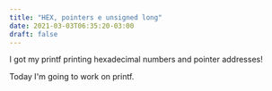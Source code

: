 ```yaml
---
title: "HEX, pointers e unsigned long"
date: 2021-03-03T06:35:20-03:00
draft: false
---
```


I got my printf printing hexadecimal numbers and pointer addresses!

Today I'm going to work on printf.

